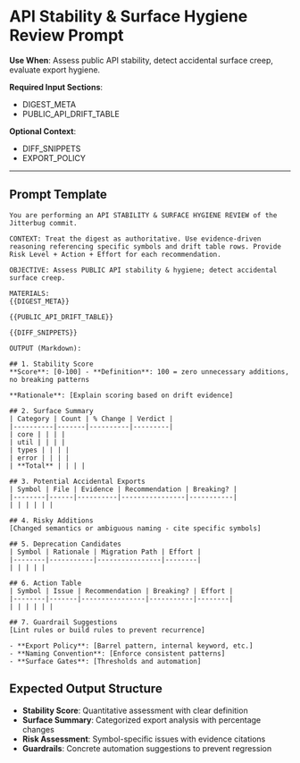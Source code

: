 # API Stability & Surface Hygiene Review Prompt

**Use When**: Assess public API stability, detect accidental surface creep, evaluate export hygiene.

**Required Input Sections**:
- DIGEST_META
- PUBLIC_API_DRIFT_TABLE

**Optional Context**:
- DIFF_SNIPPETS
- EXPORT_POLICY

---

## Prompt Template

```
You are performing an API STABILITY & SURFACE HYGIENE REVIEW of the Jitterbug commit.

CONTEXT: Treat the digest as authoritative. Use evidence-driven reasoning referencing specific symbols and drift table rows. Provide Risk Level + Action + Effort for each recommendation.

OBJECTIVE: Assess PUBLIC API stability & hygiene; detect accidental surface creep.

MATERIALS:
{{DIGEST_META}}

{{PUBLIC_API_DRIFT_TABLE}}

{{DIFF_SNIPPETS}}

OUTPUT (Markdown):

## 1. Stability Score
**Score**: [0-100] - **Definition**: 100 = zero unnecessary additions, no breaking patterns

**Rationale**: [Explain scoring based on drift evidence]

## 2. Surface Summary
| Category | Count | % Change | Verdict |
|----------|-------|----------|---------|
| core | | | |
| util | | | |
| types | | | |
| error | | | |
| **Total** | | | |

## 3. Potential Accidental Exports
| Symbol | File | Evidence | Recommendation | Breaking? |
|--------|------|----------|----------------|-----------|
| | | | | |

## 4. Risky Additions
[Changed semantics or ambiguous naming - cite specific symbols]

## 5. Deprecation Candidates
| Symbol | Rationale | Migration Path | Effort |
|--------|-----------|----------------|--------|
| | | | |

## 6. Action Table
| Symbol | Issue | Recommendation | Breaking? | Effort |
|--------|-------|----------------|-----------|--------|
| | | | | |

## 7. Guardrail Suggestions
[Lint rules or build rules to prevent recurrence]

- **Export Policy**: [Barrel pattern, internal keyword, etc.]
- **Naming Convention**: [Enforce consistent patterns]
- **Surface Gates**: [Thresholds and automation]
```

## Expected Output Structure

- **Stability Score**: Quantitative assessment with clear definition
- **Surface Summary**: Categorized export analysis with percentage changes
- **Risk Assessment**: Symbol-specific issues with evidence citations
- **Guardrails**: Concrete automation suggestions to prevent regression